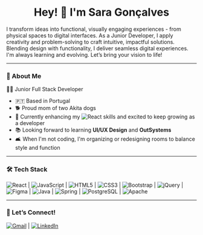 <h1 align="center">
  <strong>Hey! 👋 I'm Sara Gonçalves</strong>
</h1>

I transform ideas into functional, visually engaging experiences - from physical spaces to digital interfaces. As a Junior Developer, I apply creativity and problem-solving to craft intuitive, impactful solutions. Blending design with functionality, I deliver seamless digital experiences. I'm always learning and evolving. Let’s bring your vision to life!

---

### 🌟 About Me  

👩‍💻 Junior Full Stack Developer

- 🇵🇹 Based in Portugal 
- 🐕 Proud mom of two Akita dogs 
- 🌱 Currently enhancing my ![React](https://img.shields.io/badge/-React-61DAFB?logo=react&logoColor=white&style=flat) skills and excited to keep growing as a developer 
- 📚 Looking forward to learning **UI/UX Design** and **OutSystems**
- 🛋️ When I'm not coding, I'm organizing or redesigning rooms to balance style and function

---

### 🛠 Tech Stack  

![React](https://img.shields.io/badge/-React-61DAFB?logo=react&logoColor=white&style=flat) | 
![JavaScript](https://img.shields.io/badge/-JavaScript-F7DF1E?logo=javascript&logoColor=black&style=flat) | 
![HTML5](https://img.shields.io/badge/-HTML5-E34F26?logo=html5&logoColor=white&style=flat) | 
![CSS3](https://img.shields.io/badge/-CSS3-1572B6?logo=css3&logoColor=white&style=flat) | 
![Bootstrap](https://img.shields.io/badge/-Bootstrap-563D7C?logo=bootstrap&logoColor=white&style=flat) | 
![jQuery](https://img.shields.io/badge/-jQuery-0769AD?logo=jquery&logoColor=white&style=flat) | 
![Figma](https://img.shields.io/badge/-Figma-F24E1E?logo=figma&logoColor=white&style=flat) | 
![Java](https://img.shields.io/badge/-Java-007396?style=flat&logo=coffeescript&logoColor=white) | 
![Spring](https://img.shields.io/badge/-Spring-6DB33F?logo=spring&logoColor=white&style=flat) | 
![PostgreSQL](https://img.shields.io/badge/-PostgreSQL-336791?logo=postgresql&logoColor=white&style=flat) | 
![Apache](https://img.shields.io/badge/-Apache-D22128?logo=apache&logoColor=white&style=flat)

---

### 🤝 Let’s Connect!  

[![Gmail](https://img.shields.io/badge/-Gmail-D14836?logo=gmail&logoColor=white&style=flat)](mailto:sara.goncalves.pro@gmail.com) | 
[![LinkedIn](https://img.shields.io/badge/-LinkedIn-0077B5?logo=linkedin&logoColor=white&style=flat)](https://www.linkedin.com/in/saragoncalvesdev/) 

